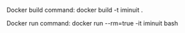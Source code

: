 Docker build command:
docker build -t iminuit .

Docker run command:
docker run --rm=true -it iminuit bash

